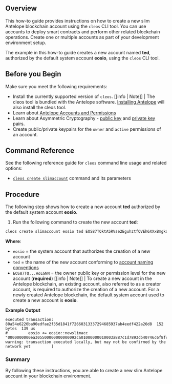 ## Overview

This how-to guide provides instructions on how to create a new slim Antelope blockchain account using the `cleos` CLI tool. You can use accounts to deploy smart contracts and perform other related blockchain operations. Create one or multiple accounts as part of your development environment setup.

The example in this how-to guide creates a new account named **ted**, authorized by the default system account **eosio**, using the `cleos` CLI tool.

## Before you Begin

Make sure you meet the following requirements:

* Install the currently supported version of `cleos`.
[[info | Note]]
| The cleos tool is bundled with the Antelope software. [Installing Antelope](../../00_install/index.md) will also install the cleos tool.
* Learn about [Antelope Accounts and Permissions](/protocol-guides/04_accounts_and_permissions.md)
* Learn about Asymmetric Cryptography - [public key](/glossary.md#public-key) and [private key](/glossary.md#private-key) pairs.
* Create public/private keypairs for the `owner` and `active` permissions of an account.

## Command Reference

See the following reference guide for `cleos` command line usage and related options:
* [`cleos create slimaccount`](../03_command-reference/create/slim_account.md) command and its parameters

## Procedure

The following step shows how to create a new account **ted** authorized by the default system account **eosio**.

1. Run the following command to create the new account **ted**:

```sh
cleos create slimaccount eosio ted EOS87TQktA5RVse2EguhztfQVEh6XXxBmgkU8b4Y5YnGvtYAoLGNN
```
**Where**:
* `eosio` = the system account that authorizes the creation of a new account
* `ted` = the name of the new account conforming to [account naming conventions](/protocol-guides/04_accounts_and_permissions.md#2-accounts)
* `EOS87TQ...AoLGNN` = the owner public key or permission level for the new account (**required**)
[[info | Note]]
| To create a new account in the Antelope blockchain, an existing account, also referred to as a creator account, is required to authorize the creation of a new account. For a newly created Antelope blockchain, the default system account used to create a new account is **eosio**.

**Example Output**

```console
executed transaction: 80a54e6220ba90edfae2f35d1841f72660313337294685937ab4eedf422a26d8  152 bytes  139 us
#         eosio <= eosio::newslimacc            "0000000000ea305500000000000092ca01000000010003a887c1d7893cb40746c6f8fc6e0a964320d0316b85c6ebc8c905a...
warning: transaction executed locally, but may not be confirmed by the network yet         ] 
```

### Summary

By following these instructions, you are able to create a new slim Antelope account in your blockchain environment.
